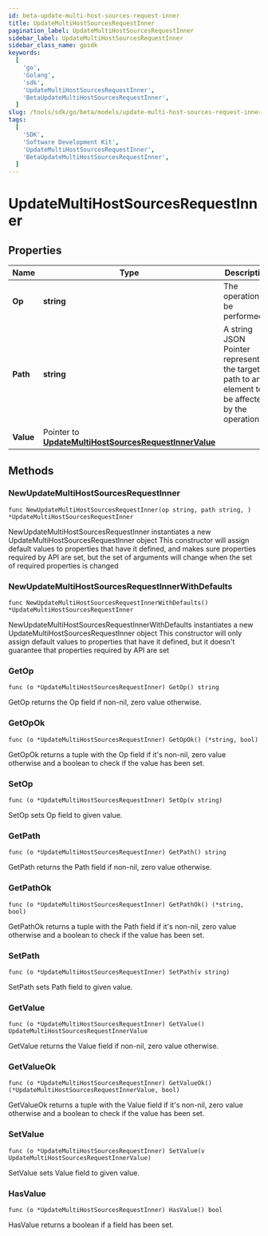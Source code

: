 ```yaml
---
id: beta-update-multi-host-sources-request-inner
title: UpdateMultiHostSourcesRequestInner
pagination_label: UpdateMultiHostSourcesRequestInner
sidebar_label: UpdateMultiHostSourcesRequestInner
sidebar_class_name: gosdk
keywords:
  [
    'go',
    'Golang',
    'sdk',
    'UpdateMultiHostSourcesRequestInner',
    'BetaUpdateMultiHostSourcesRequestInner',
  ]
slug: /tools/sdk/go/beta/models/update-multi-host-sources-request-inner
tags:
  [
    'SDK',
    'Software Development Kit',
    'UpdateMultiHostSourcesRequestInner',
    'BetaUpdateMultiHostSourcesRequestInner',
  ]
---
```


# UpdateMultiHostSourcesRequestInner

## Properties

| Name | Type | Description | Notes |
| --- | --- | --- | --- |
| **Op** | **string** | The operation to be performed |
| **Path** | **string** | A string JSON Pointer representing the target path to an element to be affected by the operation |
| **Value** | Pointer to [**UpdateMultiHostSourcesRequestInnerValue**](update-multi-host-sources-request-inner-value) |  | [optional] |

## Methods

### NewUpdateMultiHostSourcesRequestInner

`func NewUpdateMultiHostSourcesRequestInner(op string, path string, ) *UpdateMultiHostSourcesRequestInner`

NewUpdateMultiHostSourcesRequestInner instantiates a new UpdateMultiHostSourcesRequestInner object This constructor will assign default values to properties that have it defined, and makes sure properties required by API are set, but the set of arguments will change when the set of required properties is changed

### NewUpdateMultiHostSourcesRequestInnerWithDefaults

`func NewUpdateMultiHostSourcesRequestInnerWithDefaults() *UpdateMultiHostSourcesRequestInner`

NewUpdateMultiHostSourcesRequestInnerWithDefaults instantiates a new UpdateMultiHostSourcesRequestInner object This constructor will only assign default values to properties that have it defined, but it doesn't guarantee that properties required by API are set

### GetOp

`func (o *UpdateMultiHostSourcesRequestInner) GetOp() string`

GetOp returns the Op field if non-nil, zero value otherwise.

### GetOpOk

`func (o *UpdateMultiHostSourcesRequestInner) GetOpOk() (*string, bool)`

GetOpOk returns a tuple with the Op field if it's non-nil, zero value otherwise and a boolean to check if the value has been set.

### SetOp

`func (o *UpdateMultiHostSourcesRequestInner) SetOp(v string)`

SetOp sets Op field to given value.

### GetPath

`func (o *UpdateMultiHostSourcesRequestInner) GetPath() string`

GetPath returns the Path field if non-nil, zero value otherwise.

### GetPathOk

`func (o *UpdateMultiHostSourcesRequestInner) GetPathOk() (*string, bool)`

GetPathOk returns a tuple with the Path field if it's non-nil, zero value otherwise and a boolean to check if the value has been set.

### SetPath

`func (o *UpdateMultiHostSourcesRequestInner) SetPath(v string)`

SetPath sets Path field to given value.

### GetValue

`func (o *UpdateMultiHostSourcesRequestInner) GetValue() UpdateMultiHostSourcesRequestInnerValue`

GetValue returns the Value field if non-nil, zero value otherwise.

### GetValueOk

`func (o *UpdateMultiHostSourcesRequestInner) GetValueOk() (*UpdateMultiHostSourcesRequestInnerValue, bool)`

GetValueOk returns a tuple with the Value field if it's non-nil, zero value otherwise and a boolean to check if the value has been set.

### SetValue

`func (o *UpdateMultiHostSourcesRequestInner) SetValue(v UpdateMultiHostSourcesRequestInnerValue)`

SetValue sets Value field to given value.

### HasValue

`func (o *UpdateMultiHostSourcesRequestInner) HasValue() bool`

HasValue returns a boolean if a field has been set.
